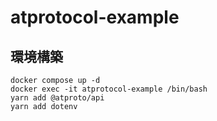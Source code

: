 # atprotocol-example

## 環境構築

```
docker compose up -d
docker exec -it atprotocol-example /bin/bash
yarn add @atproto/api
yarn add dotenv
```
